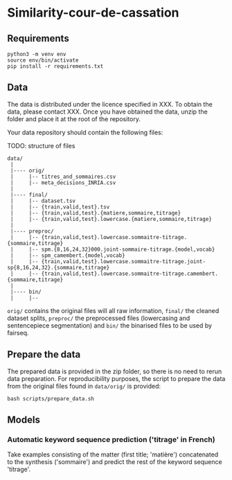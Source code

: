 # Similarity-cour-de-cassation


## Requirements

```
python3 -m venv env
source env/bin/activate
pip install -r requirements.txt
```

## Data

The data is distributed under the licence specified in XXX. To obtain the data, please contact XXX. Once you have obtained the data, unzip the folder and place it at the root of the repository.

Your data repository should contain the following files:

TODO: structure of files

```
data/
 |
 |---- orig/
 |     |-- titres_and_sommaires.csv
 |     |-- meta_decisions_INRIA.csv
 |
 |---- final/
 |     |-- dataset.tsv
 |     |-- {train,valid,test}.tsv
 |     |-- {train,valid,test}.{matiere,sommaire,titrage}
 |     |-- {train,valid,test}.lowercase.{matiere,sommaire,titrage}
 |
 |---- preproc/
 |     |-- {train,valid,test}.lowercase.sommaitre-titrage.{sommaire,titrage}
 |     |-- spm.{8,16,24,32}000.joint-sommaire-titrage.{model,vocab}
 |     |-- spm_camembert.{model,vocab}
 |     |-- {train,valid,test}.lowercase.sommaitre-titrage.joint-sp{8,16,24,32}.{sommaire,titrage}
 |     |-- {train,valid,test}.lowercase.sommaitre-titrage.camembert.{sommaire,titrage}
 |
 |---- bin/
 |     |-- 
```

`orig/` contains the original files will all raw information, `final/` the cleaned dataset splits, `preproc/` the preprocessed files (lowercasing and sentencepiece segmentation) and `bin/` the binarised files to be used by fairseq.

## Prepare the data

The prepared data is provided in the zip folder, so there is no need to rerun data preparation. For reproducibility purposes, the script to prepare the data from the original files found in `data/orig/` is provided:

`bash scripts/prepare_data.sh`

## Models

### Automatic keyword sequence prediction ('titrage' in French)

Take examples consisting of the matter (first title; 'matière') concatenated to the synthesis ('sommaire') and predict the rest of the keyword sequence 'titrage'.


